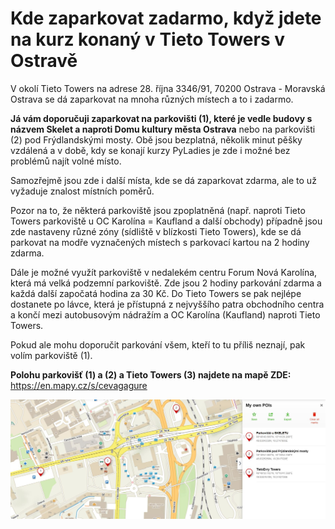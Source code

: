 # Kde zaparkovat zadarmo, když jdete na kurz konaný v Tieto Towers v Ostravě

V okolí Tieto Towers na adrese 28. října 3346/91, 70200 Ostrava - Moravská Ostrava se dá zaparkovat na mnoha různých místech a to i zadarmo.

**Já vám doporučuji zaparkovat na parkovišti (1), které je vedle budovy s názvem Skelet a naproti Domu kultury města Ostrava** nebo na parkovišti (2) pod Frýdlandskými mosty. Obě jsou bezplatná, několik minut pěšky vzdálená a v době, kdy se konají kurzy PyLadies je zde i možné bez problémů najít volné místo.

Samozřejmě jsou zde i další místa, kde se dá zaparkovat zdarma, ale to už vyžaduje znalost místních poměrů.

Pozor na to, že některá parkoviště jsou zpoplatněná (např. naproti Tieto Towers parkoviště u OC Karolína = Kaufland a další obchody) případně jsou zde nastaveny různé zóny (sídliště v blízkosti Tieto Towers), kde se dá parkovat na modře vyznačených místech s parkovací kartou na 2 hodiny zdarma.

Dále je možné využít parkoviště v nedalekém centru Forum Nová Karolína, která má velká podzemní parkoviště. Zde jsou 2 hodiny parkování zdarma a každá další započatá hodina za 30 Kč. Do Tieto Towers se pak nejlépe dostanete po lávce, která je přístupná z nejvyššího patra obchodního centra a končí mezi autobusovým nádražím a OC Karolína (Kaufland) naproti Tieto Towers.

Pokud ale mohu doporučit parkování všem, kteří to tu příliš neznají, pak volím parkoviště (1).

**Polohu parkovišť (1) a (2) a Tieto Towers (3) najdete na mapě ZDE:** 
https://en.mapy.cz/s/cevagagure

![Mapa s vyznačenými parkovišti](images/parkovani.jpg)
